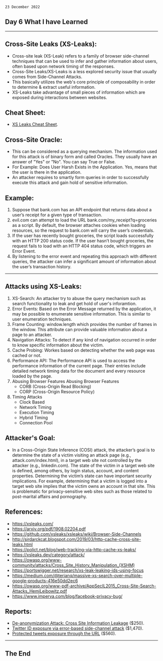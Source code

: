 `23 December 2022`
## **Day 6 What I have Learned**
***
## **Cross-Site Leaks (XS-Leaks)**:
- Cross-site leak (XS-Leak) refers to a family of browser side-channel techniques that can be used to infer and gather information about users, often based upon network timing of the responses.
- Cross-Site Leaks/XS-Leaks is a less explored security issue that usually comes from Side-Channel Attacks.
- This basically utilizes the web's core principle of composability in order to determine & extract useful information.
- XS-Leaks take advantage of small pieces of information which are exposed during interactions between websites.
## **Cheat Sheet**:
- [XS Leaks Cheat Sheet](https://cheatsheetseries.owasp.org/cheatsheets/XS_Leaks_Cheat_Sheet.html).
## **Cross-Site Oracle**:
-  This can be considered as a querying mechanism. The information used for this attack is of binary form and called Oracles. They usually have an answer of "Yes" or "No". You can say True or False. 
-  For Example: Does User Harsh Exists in the Application. Yes, means that the user is there in the application. 
- An attacker requires to smartly form queries in order to successfully execute this attack and gain hold of sensitive information.
## **Example**:
1. Suppose that bank.com has an API endpoint that returns data about a user’s receipt for a given type of transaction.
2. evil.com can attempt to load the URL bank.com/my_receipt?q=groceries as a script. By default, the browser attaches cookies when loading resources, so the request to bank.com will carry the user’s credentials.
3. If the user has recently bought groceries, the script loads successfully with an HTTP 200 status code. If the user hasn’t bought groceries, the request fails to load with an HTTP 404 status code, which triggers an Error Event.
4. By listening to the error event and repeating this approach with different queries, the attacker can infer a significant amount of information about the user’s transaction history.
***
## **Attacks using XS-Leaks**:
1. XS-Search: An attacker try to abuse the query mechanism such as search functionality to leak and get hold of user's inforamtion.
2. Error Events: Based on the Error Message returned by the application, it may be possible to enumerate sensitive information. This is similar to user enumeration techniques.
3. Frame Counting: window.length which provides the number of frames in the window. This attribute can provide valuable information about a page to an attacker.
4. Navigation Attacks: To detect if any kind of navigation occurred in order to know specific information about the victim.
5. Cache Probing: Workes based on detecting whether the web page was cached or not.
6. Performance API: The Performance API is used to access the performance information of the current page. Their entries include detailed network timing data for the document and every resource loaded by the page.
7. Abusing Browser Features Abusing Browser Features 
    - CORB (Cross-Origin Read Blocking)
    - CORP (Cross-Origin Resource Policy)
8. Timing Attacks
    - Clock Based 
    - Network Timing
    - Execution Timing
    - Hybrid Timing 
    - Connection Pool
## **Attacker's Goal**:
- In a Cross-Origin State Inference (COSI) attack, the attacker’s goal is to determine the state of a victim visiting an attack page (e.g., attack.com/index.html), in a target web site
not controlled by the attacker (e.g., linkedin.com). The state of the victim in a target web site is defined, among others, by login status, account, and content properties. Determining
the victim’s state can have important security implications.
For example, determining that a victim is logged into a
target web site implies that the victim owns an account in
that site. This is problematic for privacy-sensitive web sites
such as those related to post-marital affairs and pornography.
## **References**:
- https://xsleaks.com/
- https://arxiv.org/pdf/1908.02204.pdf
- https://github.com/xsleaks/xsleaks/wiki/Browser-Side-Channels
- http://sirdarckcat.blogspot.com/2019/03/http-cache-cross-site-leaks.html
- https://polict.net/blog/web-tracking-via-http-cache-xs-leaks/
- https://xsleaks.dev/category/attack/
- https://owasp.org/www-community/attacks/Cross_Site_History_Manipulation_(XSHM)
- https://portswigger.net/research/xs-leak-leaking-ids-using-focus
- https://medium.com/@terjanq/massive-xs-search-over-multiple-google-products-416e50dd2ec6
- https://owasp.org/www-pdf-archive/AppSecIL2015_Cross-Site-Search-Attacks_HemiLeibowitz.pdf
- https://www.imperva.com/blog/facebook-privacy-bug/
## **Reports**:
- [De-anonymization Attack: Cross Site Information Leakage](https://hackerone.com/reports/723175) ($250).
- [Twitter ID exposure via error-based side-channel attack](https://hackerone.com/reports/505424) ($1,470).
- [Protected tweets exposure through the URL](https://hackerone.com/reports/491473) ($560).
***
## **The End**
